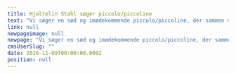 ```yaml
---
title: Hjaltelin Stahl søger piccolo/piccoline
text: "Vi søger en sød og imødekommende piccolo/piccoline, der sammen med vores Office Manager, piccolo og piccoline kan bemande vores reception og servicere bureauet og vores kunder.\n\n    \n"
link: null
newpageimage: null
newpage: "Vi søger en sød og imødekommende piccolo/piccoline, der sammen med vores Office Manager, piccolo og piccoline kan bemande vores reception og servicere bureauet og vores kunder. Arbejdstiden er 37 timer om ugen, og ligger som udgangspunkt mandag til fredag kl. 9-17 (fredag kl. 9-16.30). \n\n **Hvem er vi?**\n\nHjaltelin Stahl er et cross-media reklamebureau med mere end 130 samarbejdende specialister, der arbejder med kommunikation på tværs af medier og platforme for kunder som IKEA, Telia, Arla, COOP, Suzuki, Post Danmark og mange flere. Hjaltelin Stahl er en ung og levende arbejdsplads, der konstant udvikler sig for at være blandt de bedste bureauer i branchen.\n\n**Dine kvalifikationer:**\n\n * Serviceminded\n * Moden og ansvarsbevidst\n * Du har det fint med lavpraktiske og rutineprægede opgaver\n * Er selvkørende og kan få tingene gjort færdige\n * Smilende og udadvendt\n * Pligtopfyldende\n * Fleksibel \n * Du må gerne have erfaring fra en lignende stilling\n\n**Arbejdsopgaverne er bl.a.:**\n\n * Frokostopdækning samt afrydning\n * Mødeopdækning\n * Generel oprydning i køkkenet\n * Opfyldning af kontorartikler m.v.\n * Sørge for daglig oprydning af mødelokaler og fælleslokaler \n * Bookning af mødelokaler og styring af kalender\n * Byærinder\n * Modtagelse af gæster\n * Lettere administrative opgaver\n * Diverse ad hoc opgaver\n\n**Sådan søger du**\n\nPasser ovenstående beskrivelse på dig, så send en mail med dit CV og ansøgning til rar@hjaltelinstahl.com. Samtalerne afholdes i uge 4.\n\nHvis du spørgsmål til stillingen er du velkommen til at maile direkte til reception@hjaltelinstahl.dk\n\n    "
cmsUserSlug: ""
date: 2016-11-09T00:00:00.000Z
position: null
---
```


